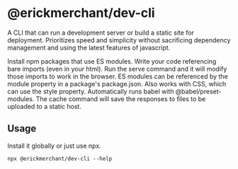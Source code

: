 # @erickmerchant/dev-cli

A CLI that can run a development server or build a static site for deployment. Prioritizes speed and simplicity without sacrificing dependency management and using the latest features of javascript.

Install npm packages that use ES modules. Write your code referencing bare imports (even in your html). Run the serve command and it will modify those imports to work in the browser. ES modules can be referenced by the module property in a package's package.json. Also works with CSS, which can use the style property. Automatically runs babel with @babel/preset-modules. The cache command will save the responses to files to be uploaded to a static host.

## Usage

Install it globally or just use npx.

```
npx @erickmerchant/dev-cli --help
```
